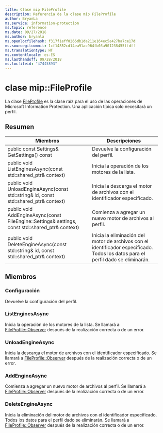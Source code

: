 ```yaml
---
title: Clase mip FileProfile
description: Referencia de la clase mip FileProfile
author: BryanLa
ms.service: information-protection
ms.topic: reference
ms.date: 09/27/2018
ms.author: bryanla
ms.openlocfilehash: f317f1eff0266db1da211e164ec5e427ba7ce17d
ms.sourcegitcommit: 1cf14852cd14ea91ac964fb03a901238455ffdff
ms.translationtype: HT
ms.contentlocale: es-ES
ms.lasthandoff: 09/28/2018
ms.locfileid: "47445893"
---
```

# <a name="class-mipfileprofile"></a>clase mip::FileProfile 
La clase [FileProfile](class_mip_fileprofile.md) es la clase raíz para el uso de las operaciones de Microsoft Information Protection.
Una aplicación típica solo necesitará un perfil.
  
## <a name="summary"></a>Resumen
 Miembros                        | Descripciones                                
--------------------------------|---------------------------------------------
 public const Settings& GetSettings() const  |  Devuelve la configuración del perfil.
public void ListEnginesAsync(const std::shared_ptr<void>& context)  |  Inicia la operación de los motores de la lista.
public void UnloadEngineAsync(const std::string& id, const std::shared_ptr<void>& context)  |  Inicia la descarga el motor de archivos con el identificador especificado.
public void AddEngineAsync(const FileEngine::Settings& settings, const std::shared_ptr<void>& context)  |  Comienza a agregar un nuevo motor de archivos al perfil.
public void DeleteEngineAsync(const std::string& id, const std::shared_ptr<void>& context)  |  Inicia la eliminación del motor de archivos con el identificador especificado. Todos los datos para el perfil dado se eliminarán.
  
## <a name="members"></a>Miembros
  
### <a name="settings"></a>Configuración
Devuelve la configuración del perfil.
  
### <a name="listenginesasync"></a>ListEnginesAsync
Inicia la operación de los motores de la lista.
Se llamará a [FileProfile::Observer](class_mip_fileprofile_observer.md) después de la realización correcta o de un error.
  
### <a name="unloadengineasync"></a>UnloadEngineAsync
Inicia la descarga el motor de archivos con el identificador especificado.
Se llamará a [FileProfile::Observer](class_mip_fileprofile_observer.md) después de la realización correcta o de un error.
  
### <a name="addengineasync"></a>AddEngineAsync
Comienza a agregar un nuevo motor de archivos al perfil.
Se llamará a [FileProfile::Observer](class_mip_fileprofile_observer.md) después de la realización correcta o de un error.
  
### <a name="deleteengineasync"></a>DeleteEngineAsync
Inicia la eliminación del motor de archivos con el identificador especificado. Todos los datos para el perfil dado se eliminarán.
Se llamará a [FileProfile::Observer](class_mip_fileprofile_observer.md) después de la realización correcta o de un error.